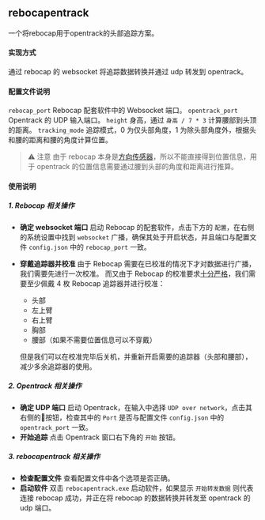 ## rebocapentrack
一个将rebocap用于opentrack的头部追踪方案。

#### 实现方式
通过 rebocap 的 websocket 将追踪数据转换并通过 udp 转发到 opentrack。

#### 配置文件说明
`rebocap_port` Rebocap 配套软件中的 Websocket 端口。
`opentrack_port` Opentrack 的 UDP 输入端口。
`height` 身高，通过 `身高 / 7 * 3` 计算腰部到头顶的距离。
`tracking_mode` 追踪模式，0 为仅头部角度，1 为除头部角度外，根据头和腰的距离和腰的角度计算位置。

> :warning: 注意
由于 rebocap 本身是[方向传感器](https://doc.rebocap.com/zh_cn/tutorial/instroction_for_straps.html#%E8%B7%9F%E8%B8%AA%E5%99%A8%E5%AE%9A%E4%BD%8D%E5%8E%9F%E7%90%86%E4%BB%8B%E7%BB%8D)，所以不能直接得到位置信息，用于 opentrack 的位置信息需要通过腰到头部的角度和距离进行推算。

#### 使用说明
##### 1. Rebocap 相关操作
- **确定 websocket 端口**
启动 Rebocap 的配套软件，点击下方的 `配置`，在右侧的系统设置中找到 `websocket` 广播，确保其处于开启状态，并且端口与配置文件 `config.json` 中的 `rebocap_port` 一致。
- **穿戴追踪器并校准**
由于 Rebocap 需要在已校准的情况下才对数据进行广播，我们需要先进行一次校准。
而又由于 Rebocap 的校准要求[十分严格](https://doc.rebocap.com/zh_cn/tutorial/instroction_for_straps.html#pc-%E6%94%AF%E6%8C%81%E6%A8%A1%E5%BC%8F)，我们需要至少佩戴 4 枚 Rebocap 追踪器并进行校准：
    - 头部
    - 左上臂
    - 右上臂
    - 胸部
    - 腰部（如果不需要位置信息可以不穿戴）

    但是我们可以在校准完毕后关机，并重新开启需要的追踪器（头部和腰部），减少多余追踪器的使用。
##### 2. Opentrack 相关操作
- **确定 UDP 端口**
启动 Opentrack，在输入中选择 `UDP over network`，点击其右侧的:hammer:按钮，检查其中的 `Port` 是否与配置文件 `config.json` 中的 `opentrack_port` 一致。
- **开始追踪**
点击 Opentrack 窗口右下角的 `开始` 按钮。
##### 3. rebocapentrack 相关操作
- **检查配置文件**
查看配置文件中各个选项是否正确。
- **启动软件**
双击 `rebocapentrack.exe` 启动软件，如果显示 `开始转发数据` 则代表连接 rebocap 成功，并正在将 rebocap 的数据转换并转发至 opentrack 的 udp 端口。